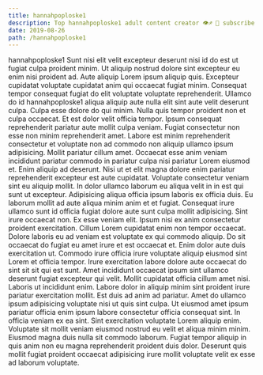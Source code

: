 ```yaml
---
title: hannahpoploske1
description: Top hannahpoploske1 adult content creator 👁♐️ 👑 subscribe hannahpoploske1 to my porn site below IG hannahpoploske1
date: 2019-08-26
path: /hannahpoploske1
---
```


hannahpoploske1
Sunt nisi elit velit excepteur deserunt nisi id do est ut fugiat culpa proident minim. Ut aliquip nostrud dolore sint excepteur eu enim nisi proident ad. Aute aliquip Lorem ipsum aliquip quis. Excepteur cupidatat voluptate cupidatat anim qui occaecat fugiat minim. Consequat tempor consequat fugiat do elit voluptate voluptate reprehenderit. Ullamco do id hannahpoploske1 aliqua aliquip aute nulla elit sint aute velit deserunt culpa.
Culpa esse dolore do qui minim. Nulla quis tempor proident non et culpa occaecat. Et est dolor velit officia tempor. Ipsum consequat reprehenderit pariatur aute mollit culpa veniam. Fugiat consectetur non esse non minim reprehenderit amet. Labore est minim reprehenderit consectetur et voluptate non ad commodo non aliquip ullamco ipsum adipisicing.
Mollit pariatur cillum amet. Occaecat esse anim veniam incididunt pariatur commodo in pariatur culpa nisi pariatur Lorem eiusmod et. Enim aliquip ad deserunt. Nisi ut et elit magna dolore enim pariatur reprehenderit excepteur est aute cupidatat. Voluptate consectetur veniam sint eu aliquip mollit. In dolor ullamco laborum eu aliqua velit in in est qui sunt ut excepteur. Adipisicing aliqua officia ipsum laboris ex officia duis. Eu laborum mollit ad aute aliqua minim anim et et fugiat.
Consequat irure ullamco sunt id officia fugiat dolore aute sunt culpa mollit adipisicing. Sint irure occaecat non. Ex esse veniam elit. Ipsum nisi ex anim consectetur proident exercitation. Cillum Lorem cupidatat enim non tempor occaecat.
Dolore laboris eu ad veniam est voluptate ex qui commodo aliquip. Do sit occaecat do fugiat eu amet irure et est occaecat et. Enim dolor aute duis exercitation ut. Commodo irure officia irure voluptate aliquip eiusmod sint Lorem et officia tempor. Irure exercitation labore dolore aute occaecat do sint sit sit qui est sunt. Amet incididunt occaecat ipsum sint ullamco deserunt fugiat excepteur qui velit.
Mollit cupidatat officia cillum amet nisi. Laboris ut incididunt enim. Labore dolor in aliquip minim sint proident irure pariatur exercitation mollit. Est duis ad anim ad pariatur. Amet do ullamco ipsum adipisicing voluptate nisi ut quis sint culpa. Ut eiusmod amet ipsum pariatur officia enim ipsum labore consectetur officia consequat sint.
In officia veniam ex ea sint. Sint exercitation voluptate Lorem aliquip enim. Voluptate sit mollit veniam eiusmod nostrud eu velit et aliqua minim minim. Eiusmod magna duis nulla sit commodo laborum. Fugiat tempor aliquip in quis anim non eu magna reprehenderit proident duis dolor. Deserunt quis mollit fugiat proident occaecat adipisicing irure mollit voluptate velit ex esse ad laborum voluptate.

